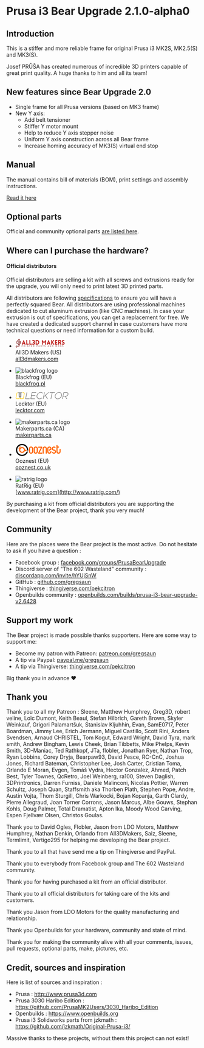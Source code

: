 # Prusa i3 Bear Upgrade 2.1.0-alpha0



## Introduction

This is a stiffer and more reliable frame for original Prusa i3 MK2S, MK2.5(S) and MK3(S).

Josef PRŮŠA has created numerous of incredible 3D printers capable of great print quality. A huge thanks to him and all its team!


## New features since Bear Upgrade 2.0
  * Single frame for all Prusa versions (based on MK3 frame)
  * New Y axis:
    * Add belt tensioner
    * Stiffer Y motor mount
    * Help to reduce Y axis stepper noise
    * Uniform Y axis construction across all Bear frame
    * Increase homing accuracy of MK3(S) virtual end stop



## Manual

The manual contains bill of materials (BOM), print settings and assembly instructions.

[Read it here](manual/)



## Optional parts

Official and community optional parts [are listed here](optional_parts).



## Where can I purchase the hardware?

#### Official distributors

Official distributors are selling a kit with all screws and extrusions ready for the upgrade, you will only need to print latest 3D printed parts.

All distributors are following [specifications](doc/vslot_specs_tolerances.pdf) to ensure you will have a perfectly squared Bear. All distributors are using professional machines dedicated to cut aluminum extrusion (like CNC machines). In case your extrusion is out of specifications, you can get a replacement for free. We have created a dedicated support channel in case customers have more technical questions or need information for a custom build.

* ![all3d makers logo](doc/distributors/all3dmakers_logo.png)  
   All3D Makers (US)  
   [all3dmakers.com](http://all3dmakers.com/)  


* ![blackfrog logo](doc/distributors/blackfrog_logo.jpg)  
   Blackfrog (EU)  
   [blackfrog.pl](https://blackfrog.pl)  

* ![lecktor logo](doc/distributors/lecktor_logo.png)  
   Lecktor (EU)  
   [lecktor.com](http://lecktor.com)  

* ![makerparts.ca logo](doc/distributors/makerpartsca_logo.jpg)  
   Makerparts.ca (CA)  
   [makerparts.ca](http://makerparts.ca)  


* ![ooznest logo](doc/distributors/ooznest_logo.png)  
   Ooznest (EU)  
   [ooznest.co.uk](https://ooznest.co.uk/)  


* ![ratrig logo](doc/distributors/ratrig_logo.jpg)  
   RatRig (EU)  
   [www.ratrig.com](http://www.ratrig.com/)  

By purchasing a kit from official distributors you are supporting the development of the Bear project, thank you very much!



## Community

Here are the places were the Bear project is the most active. Do not hesitate to ask if you have a question :

* Facebook group : [facebook.com/groups/PrusaBearUpgrade](https://www.facebook.com/groups/PrusaBearUpgrade)
* Discord server of "The 602 Wasteland" community : [discordapp.com/invite/hYUjSnW](https://discordapp.com/invite/hYUjSnW)
* GitHub : [github.com/gregsaun](https://github.com/gregsaun)
* Thingiverse : [thingiverse.com/pekcitron](https://www.thingiverse.com/pekcitron)
* Openbuilds community : [openbuilds.com/builds/prusa-i3-bear-upgrade-v2.6428](https://openbuilds.com/builds/prusa-i3-bear-upgrade-v2.6428/)



## Support my work

The Bear project is made possible thanks supporters. Here are some way to support me:
  - Become my patron with Patreon: [patreon.com/gregsaun](https://www.patreon.com/gregsaun)
  - A tip via Paypal: [paypal.me/gregsaun](https://www.paypal.me/gregsaun)
  - A tip via Thingiverse: [thingiverse.com/pekcitron](https://www.thingiverse.com/pekcitron/about)

Big thank you in advance :heart:



## Thank you

Thank you to all my Patreon : Sleene, Matthew Humphrey, Greg3D, robert veline, Loïc Dumont, Keith Beaul, Stefan Hilbrich, Gareth Brown, Skyler Weinkauf, Grigori Palamartšuk, Stanislav Kljuhhin, Evan, SamE0717, Peter Boardman, Jimmy Lee, Erich Jermann, Miguel Castillo, Scott Rini, Anders Svendsen, Arnaud CHRISTEL, Tom Kogut, Edward Wright, David Tyra, mark smith, Andrew Bingham, Lewis Cheek, Brian Tibbetts, Mike Phelps, Kevin Smith, 3D-Maniac, Ted Rathkopf, JTa, flobler, Jonathan Ryer, Nathan Trop, Ryan Lobbins, Corey Dryja, Bearpaw93, David Pesce, RC-CnC, Joshua Jones, Richard Bateman, Christopher Lee, Josh Carter, Cristian Toma, Orlando E Moran, Evgen, Tomáš Vydra, Hector Gonzalez, Ahmed, Patch Best, Tyler Townes, QcRetro, Joel Weinberg, ra100, Steven Daglish, 3DPrintronics, Darren Furniss, Daniele Malinconi, Nicolas Pottier, Warren Schultz, Joseph Quan, Staffsmith aka Thorben Plath, Stephen Pope, Andre, Austin Vojta, Thom Sturgill, Chris Warkocki, Bojan Kopanja, Garth Clardy, Pierre Allegraud, Joan Torner Corrons, Jason Marcus, Albe Gouws, Stephan Kohls, Doug Palmer, Total Dramatist, Apton Ika, Moody Wood Carving, Espen Fjellvær Olsen, Christos Goulas.

Thank you to David Ogles, Flobler, Jason from LDO Motors, Matthew Humphrey, Nathan Denkin, Orlando from All3DMakers, Saiz, Sleene, Termlimit, Vertigo295 for helping me developing the Bear project.

Thank you to all that have send me a tip on Thingiverse and PayPal.

Thank you to everybody from Facebook group and The 602 Wasteland community.

Thank you for having purchased a kit from an official distributor.

Thank you to all official distributors for taking care of the kits and customers.

Thank you Jason from LDO Motors for the quality manufacturing and relationship.

Thank you Openbuilds for your hardware, community and state of mind.

Thank you for making the community alive with all your comments, issues, pull requests, optional parts, make, pictures, etc.



## Credit, sources and inspiration

Here is list of sources and inspiration :

* Prusa : http://www.prusa3d.com
* Prusa 3030 Haribo Edition : https://github.com/PrusaMK2Users/3030_Haribo_Edition
* Openbuilds : https://www.openbuilds.org
* Prusa i3 Solidworks parts from jzkmath : https://github.com/jzkmath/Original-Prusa-i3/

Massive thanks to these projects, without them this project can not exist!
